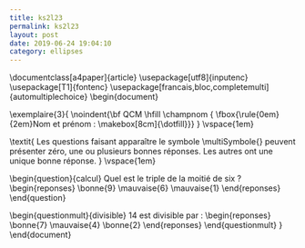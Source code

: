 ```yaml
---
title: ks2l23
permalink: ks2l23
layout: post
date: 2019-06-24 19:04:10
category: ellipses
---
```



\documentclass[a4paper]{article}
\usepackage[utf8]{inputenc}
\usepackage[T1]{fontenc}
\usepackage[francais,bloc,completemulti]{automultiplechoice}
\begin{document}

\exemplaire{3}{
  \noindent{\bf QCM  \hfill \champnom {
  \fbox{\rule{0em}{2em}Nom et prénom : \makebox[8cm]{\dotfill}}}
  } \vspace{1em}

  \textit{
  Les questions faisant apparaître le symbole \multiSymbole{} peuvent
  présenter zéro, une ou plusieurs bonnes réponses.
  Les autres ont une unique bonne réponse.
  } \vspace{1em}

  \begin{question}{calcul} Quel est le triple de la moitié de six ?
    \begin{reponses}
      \bonne{9}
      \mauvaise{6}
      \mauvaise{1}
    \end{reponses}
  \end{question}

  \begin{questionmult}{divisible} 14 est divisible par :
    \begin{reponses}
      \bonne{7}
      \mauvaise{4}
      \bonne{2}
    \end{reponses}
  \end{questionmult}
}
\end{document}
